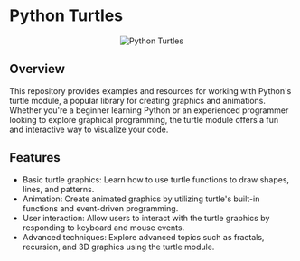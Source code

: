 # Python Turtles

<div align="center">
  <img src="https://michellemaia.com/wp-content/uploads/2020/08/turtle.gif" alt="Python Turtles" />
</div>


## Overview
This repository provides examples and resources for working with Python's turtle module, a popular library for creating graphics and animations. Whether you're a beginner learning Python or an experienced programmer looking to explore graphical programming, the turtle module offers a fun and interactive way to visualize your code.

## Features
- Basic turtle graphics: Learn how to use turtle functions to draw shapes, lines, and patterns.
- Animation: Create animated graphics by utilizing turtle's built-in functions and event-driven programming.
- User interaction: Allow users to interact with the turtle graphics by responding to keyboard and mouse events.
- Advanced techniques: Explore advanced topics such as fractals, recursion, and 3D graphics using the turtle module.
